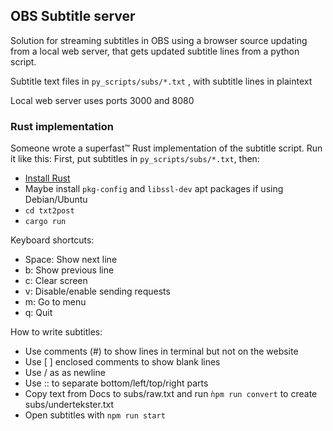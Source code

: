 ## OBS Subtitle server
Solution for streaming subtitles in OBS using a browser source updating from a local web server, that gets updated subtitle lines from a python script.

Subtitle text files in `py_scripts/subs/*.txt` , with subtitle lines in plaintext

Local web server uses ports 3000 and 8080

### Rust implementation
Someone wrote a superfast™ Rust implementation of the subtitle script. Run it like this:
First, put subtitles in `py_scripts/subs/*.txt`, then:
- [Install Rust](https://www.rust-lang.org/tools/install)
- Maybe install `pkg-config` and `libssl-dev` apt packages if using Debian/Ubuntu
- `cd txt2post`
- `cargo run`

Keyboard shortcuts:
- Space: Show next line
- b: Show previous line
- c: Clear screen
- v: Disable/enable sending requests
- m: Go to menu
- q: Quit

How to write subtitles:
- Use comments (#) to show lines in terminal but not on the website
- Use [ ] enclosed comments to show blank lines
- Use / as as newline
- Use :: to separate bottom/left/top/right parts
- Copy text from Docs to subs/raw.txt and run `ǹpm run convert` to create subs/undertekster.txt
- Open subtitles with `npm run start`